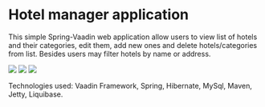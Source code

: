 # Hotel manager application

This simple Spring-Vaadin web application allow users to view list of hotels and their categories, edit them, add new ones and delete hotels/categories from list. Besides users may filter hotels by name or address.

![](https://pp.userapi.com/c837533/v837533245/3a8b0/ZVaCZdRrZX0.jpg)
![](https://pp.userapi.com/c837533/v837533245/3a8ba/p4RBNWRNgac.jpg)
![](https://pp.userapi.com/c837533/v837533245/3a8c4/HYYZpEjlpgc.jpg)

Technologies used: Vaadin Framework, Spring, Hibernate, MySql, Maven, Jetty, Liquibase.

